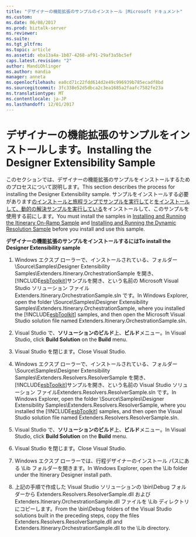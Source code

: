 ```yaml
---
title: "デザイナーの機能拡張のサンプルのインストール |Microsoft ドキュメント"
ms.custom: 
ms.date: 06/08/2017
ms.prod: biztalk-server
ms.reviewer: 
ms.suite: 
ms.tgt_pltfrm: 
ms.topic: article
ms.assetid: eba13a4a-1b87-4268-af91-29af3a5bc5ef
caps.latest.revision: "2"
author: MandiOhlinger
ms.author: mandia
manager: anneta
ms.openlocfilehash: ea0cd71c22fdd614d2e49c996939b785ecadf8bd
ms.sourcegitcommit: 3fc338e52d5dbca2c3ea1685a2faafc7582fe23a
ms.translationtype: MT
ms.contentlocale: ja-JP
ms.lasthandoff: 12/01/2017
---
```

# <a name="installing-the-designer-extensibility-sample"></a><span data-ttu-id="d0dd4-102">デザイナーの機能拡張のサンプルをインストールします。</span><span class="sxs-lookup"><span data-stu-id="d0dd4-102">Installing the Designer Extensibility Sample</span></span>
<span data-ttu-id="d0dd4-103">このセクションでは、デザイナーの機能拡張のサンプルをインストールするためのプロセスについて説明します。</span><span class="sxs-lookup"><span data-stu-id="d0dd4-103">This section describes the process for installing the Designer Extensibility sample.</span></span> <span data-ttu-id="d0dd4-104">サンプルをインストールする必要があります[のインストールと旅程ランプでサンプルを実行して](../esb-toolkit/installing-and-running-the-itinerary-on-ramp-sample.md)と[をインストールして、動的の解決サンプルを実行している](../esb-toolkit/installing-and-running-the-dynamic-resolution-sample.md)をインストールして、このサンプルを使用する前にします。</span><span class="sxs-lookup"><span data-stu-id="d0dd4-104">You must install the samples in [Installing and Running the Itinerary On-Ramp Sample](../esb-toolkit/installing-and-running-the-itinerary-on-ramp-sample.md) and [Installing and Running the Dynamic Resolution Sample](../esb-toolkit/installing-and-running-the-dynamic-resolution-sample.md) before you install and use this sample.</span></span>  
  
 <span data-ttu-id="d0dd4-105">**デザイナーの機能拡張のサンプルをインストールするには**</span><span class="sxs-lookup"><span data-stu-id="d0dd4-105">**To install the Designer Extensibility sample**</span></span>  
  
1.  <span data-ttu-id="d0dd4-106">Windows エクスプ ローラーで、インストールされている、フォルダー \Source\Samples\Designer Extensibility Samples\Extenders.Itinerary.OrchestrationSample を開き、[!INCLUDE[esbToolkit](../includes/esbtoolkit-md.md)]サンプルを開き、という名前の Microsoft Visual Studio ソリューション ファイルExtenders.Itinerary.OrchestrationSample.sln です。</span><span class="sxs-lookup"><span data-stu-id="d0dd4-106">In Windows Explorer, open the folder \Source\Samples\Designer Extensibility Samples\Extenders.Itinerary.OrchestrationSample, where you installed the [!INCLUDE[esbToolkit](../includes/esbtoolkit-md.md)] samples, and then open the Microsoft Visual Studio solution file named Extenders.Itinerary.OrchestrationSample.sln.</span></span>  
  
2.  <span data-ttu-id="d0dd4-107">Visual Studio で、**ソリューションのビルド**上、**ビルド**メニュー。</span><span class="sxs-lookup"><span data-stu-id="d0dd4-107">In Visual Studio, click **Build Solution** on the **Build** menu.</span></span>  
  
3.  <span data-ttu-id="d0dd4-108">Visual Studio を閉じます。</span><span class="sxs-lookup"><span data-stu-id="d0dd4-108">Close Visual Studio.</span></span>  
  
4.  <span data-ttu-id="d0dd4-109">Windows エクスプ ローラーで、インストールされている、フォルダー \Source\Samples\Designer Extensibility Samples\Extenders.Resolvers.ResolverSample を開き、[!INCLUDE[esbToolkit](../includes/esbtoolkit-md.md)]サンプルを開き、という名前の Visual Studio ソリューション ファイルExtenders.Resolvers.ResolverSample.sln です。</span><span class="sxs-lookup"><span data-stu-id="d0dd4-109">In Windows Explorer, open the folder \Source\Samples\Designer Extensibility Samples\Extenders.Resolvers.ResolverSample, where you installed the [!INCLUDE[esbToolkit](../includes/esbtoolkit-md.md)] samples, and then open the Visual Studio solution file named Extenders.Resolvers.ResolverSample.sln.</span></span>  
  
5.  <span data-ttu-id="d0dd4-110">Visual Studio で、**ソリューションのビルド**上、**ビルド**メニュー。</span><span class="sxs-lookup"><span data-stu-id="d0dd4-110">In Visual Studio, click **Build Solution** on the **Build** menu.</span></span>  
  
6.  <span data-ttu-id="d0dd4-111">Visual Studio を閉じます。</span><span class="sxs-lookup"><span data-stu-id="d0dd4-111">Close Visual Studio.</span></span>  
  
7.  <span data-ttu-id="d0dd4-112">Windows エクスプ ローラーでは、行程デザイナーのインストール パスにある \Lib フォルダーを開きます。</span><span class="sxs-lookup"><span data-stu-id="d0dd4-112">In Windows Explorer, open the \Lib folder under the Itinerary Designer install path.</span></span>  
  
8.  <span data-ttu-id="d0dd4-113">上記の手順で作成した Visual Studio ソリューションの \bin\Debug フォルダーから Extenders.Resolvers.ResolverSample.dll および Extenders.Itinerary.OrchestrationSample.dll ファイルを \Lib ディレクトリにコピーします。</span><span class="sxs-lookup"><span data-stu-id="d0dd4-113">From the \bin\Debug folders of the Visual Studio solutions built in the preceding steps, copy the files Extenders.Resolvers.ResolverSample.dll and Extenders.Itinerary.OrchestrationSample.dll to the \Lib directory.</span></span>